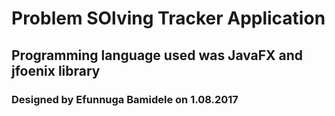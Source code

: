 # Problem SOlving Tracker Application

## Programming language used was JavaFX and jfoenix library

### Designed by Efunnuga Bamidele on 1.08.2017